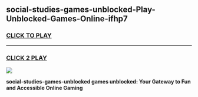 
## social-studies-games-unblocked-Play-Unblocked-Games-Online-ifhp7
<h3>
<a href="https://premium76.site?title=social-studies-games-unblocked&ref=25A">CLICK TO PLAY</a></h3>
<hr>

<h3>
<a href="https://premium76.site?title=social-studies-games-unblocked&ref=25A">CLICK 2 PLAY</a>
  
</h3>

<a href="https://premium76.site?title=social-studies-games-unblocked&ref=25A"><img src="https://clearcache.store/games.png"></a>


**social-studies-games-unblocked games unblocked: Your Gateway to Fun and Accessible Online Gaming**
